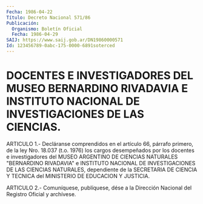 ```yaml
---
Fecha: 1986-04-22
Título: Decreto Nacional 571/86
Publicación:
  Organismo: Boletín Oficial
  Fecha: 1986-04-29
SAIJ: https://www.saij.gob.ar/DN19860000571
Id: 123456789-0abc-175-0000-6891soterced
---
```

# DOCENTES E INVESTIGADORES DEL MUSEO BERNARDINO RIVADAVIA E INSTITUTO NACIONAL DE INVESTIGACIONES DE LAS CIENCIAS.

<a id="1"></a>
ARTICULO  1.-  Decláranse  comprendidos  en  el artículo 66, párrafo  primero,  de  la  ley  Nro. 18.037 (t.o. 1976) los  cargos desempeñados por los docentes e investigadores  del MUSEO ARGENTINO DE  CIENCIAS NATURALES "BERNARDINO RIVADAVIA" e INSTITUTO  NACIONAL DE INVESTIGACIONES  DE  LAS  CIENCIAS  NATURALES, dependiente de la SECRETARIA  DE  CIENCIA  Y TECNICA del MINISTERIO  DE  EDUCACION  Y JUSTICIA.

<a id="2"></a>
ARTICULO  2.-  Comuníquese,  publíquese, dése a la Dirección Nacional del Registro Oficial y archívese.